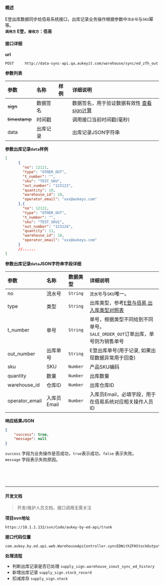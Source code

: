 #### 概述
E登出库数据同步给佰易系统接口，出库记录业务操作根据参数中`流水号`与`SKU`幂等。<br />
__`调用方` E登，`接收方`：佰易__

#### 接口详细

__url__

```text
POST     http://data-sync-api.qa.aukeyit.com/warehouse/sync/ed_zfh_out
```

__参数列表__

| 参数           | 名称     | 样例  | 详细说明                                                                |
|:--------------|:--------|:-----|:-----------------------------------------------------------------------|
| ~~sign~~      | 数据签名 |      | 数据签名，用于验证数据有效性 [查看sign计算](/modules/data-init/sign_build) |
| ~~timestamp~~ | 时间戳   |      | 调用接口当前时间戳(毫秒)                                                 |
| data          | 出库记录 |      | 出库记录JSON字符串                                                      |

__参数出库记录`data`样例__

```json
[
      {
        "no": 12121,
        "type": "OTHER_OUT",
        "t_number": "",
        "sku": "TEST_SKU",
        "out_number": "123123",
        "quantity": 10,
        "warehouse_id": 10,
        "operator_email": "xxx@aukeys.com"
      },{
        "no": 12122,
        "type": "OTHER_OUT",
        "t_number": "",
        "sku": "TEST_SKU1",
        "out_number": "123124",
        "quantity": 11,
        "warehouse_id": 10,
        "operator_email": "xxx@aukeys.com"
      }
      //......
]
```

__参数出库记录`data`JSON字符串字段详细__

| 参数            | 名称        | 数据类型  | 详细说明                                                                                                                                                                                               |
|:---------------|:-----------|:---------|:------------------------------------------------------------------------------------------------------------------------------------------------------------------------------------------------------|
| no             | 流水号      | `String` | `流水号`与`SKU`唯一。                                                                                                                                                                                   |
| type           | 类型        | `String` | 出库类型，参考[E登与佰易 出入库类型对照表](/modules/data-init/inventory_ed_zfh_in_sync?id=e%e7%99%bb%e4%b8%8e%e4%bd%b0%e6%98%93-%e5%87%ba%e5%85%a5%e5%ba%93%e7%b1%bb%e5%9e%8b%e5%af%b9%e7%85%a7%e8%a1%a8)  |
| t_number       | 单号        | `String` | 单号，根据类型不同给到不同单号。<br />`SALE_ORDER_OUT`订单出库，单号则为销售单号                                                                                                                             |
| out_number     | 出库单号    | `String` | E登出库单号(用于记录, 如果出现数据异常用于回查)                                                                                                                                                            |
| sku            | SKU        | `Number` | 产品SKU编码                                                                                                                                                                                            |
| quantity       | 数量        | `Number` | 出库数量                                                                                                                                                                                               |
| warehouse_id   | 仓库ID      | `Number` | 出库仓库ID                                                                                                                                                                                             |
| operator_email | 入库员Email | `Number` | 入库员Email，必填字段，用于在佰易系统对应相关操作人员ID                                                                                                                                                     |

__响应结果JSON__

```json
{
    "success": true,
    "message": null
}
```
`success` 字段为业务操作是否成功，`true`表示成功，`false` 表示失败。 <br />
`message` 字段表示失败原因。


<br /><br /><br />

---

#### 开发文档
> 开发/维护人员文档，接口调用无需关注

__项目svn地址__
```text
https://10.1.1.132/svn/Code/aukey-by-ed-api/trunk
```

__接口代码位置__
```text
com.aukey.by.ed.api.web.WarehouseApiController.syncEDWithZFHStockOutput(request)
```

__处理流程__

- 判断出库记录是否已处理 `supply_sign.warehouse_inout_sync_ed_history`
- 新增出库记录 `supply_sign.stock_record`
- 扣减库存 `supply_sign.stock`
